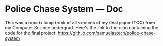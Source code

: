 # Police Chase System — Doc
This was a repo to keep track of all versions of my final paper (TCC) from my Computer Science undergrad. Here's the link to the repo containing the code for the final project:
https://github.com/samuelastech/police-chase-system
